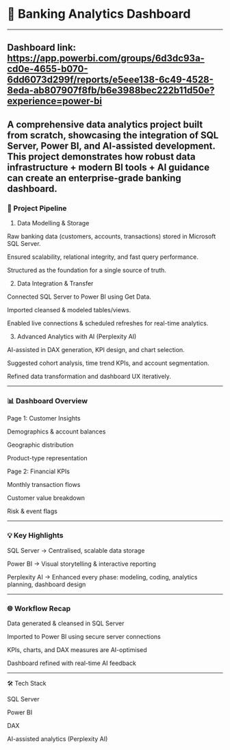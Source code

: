 # 🏦 Banking Analytics Dashboard
---
Dashboard link: https://app.powerbi.com/groups/6d3dc93a-cd0e-4655-b070-6dd6073d299f/reports/e5eee138-6c49-4528-8eda-ab807907f8fb/b6e3988bec222b11d50e?experience=power-bi
---

A comprehensive data analytics project built from scratch, showcasing the integration of SQL Server, Power BI, and AI-assisted development. This project demonstrates how robust data infrastructure + modern BI tools + AI guidance can create an enterprise-grade banking dashboard.
--- 

### 🔎 Project Pipeline

1. Data Modelling & Storage

Raw banking data (customers, accounts, transactions) stored in Microsoft SQL Server.

Ensured scalability, relational integrity, and fast query performance.

Structured as the foundation for a single source of truth.

2. Data Integration & Transfer

Connected SQL Server to Power BI using Get Data.

Imported cleansed & modeled tables/views.

Enabled live connections & scheduled refreshes for real-time analytics.

3. Advanced Analytics with AI (Perplexity AI)

AI-assisted in DAX generation, KPI design, and chart selection.

Suggested cohort analysis, time trend KPIs, and account segmentation.

Refined data transformation and dashboard UX iteratively.

---

### 📊 Dashboard Overview

Page 1: Customer Insights

Demographics & account balances

Geographic distribution

Product-type representation

Page 2: Financial KPIs

Monthly transaction flows

Customer value breakdown

Risk & event flags

---

### 💡 Key Highlights

SQL Server → Centralised, scalable data storage

Power BI → Visual storytelling & interactive reporting

Perplexity AI → Enhanced every phase: modeling, coding, analytics planning, dashboard design

---

### 🌐 Workflow Recap

Data generated & cleansed in SQL Server

Imported to Power BI using secure server connections

KPIs, charts, and DAX measures are AI-optimised

Dashboard refined with real-time AI feedback

---

🛠️ Tech Stack

SQL Server

Power BI

DAX

AI-assisted analytics (Perplexity AI)

